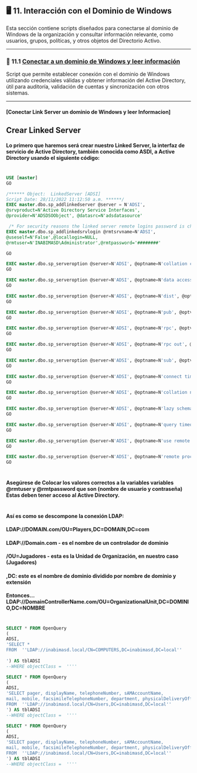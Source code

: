 ## 🖥️ 11. Interacción con el Dominio de Windows

Esta sección contiene scripts diseñados para conectarse al dominio de Windows de la organización y consultar información relevante, como usuarios, grupos, políticas, y otros objetos del Directorio Activo.

---

### 🔐 11.1 [Conectar a un dominio de Windows y leer información](#leerdominio)

Script que permite establecer conexión con el dominio de Windows utilizando credenciales válidas y obtener información del Active Directory, útil para auditoría, validación de cuentas y sincronización con otros sistemas.

---


#### [Conectar Link Server un dominio de Windows y leer Informacion]<a name="leerdominio"></a>

## Crear Linked Server
#### Lo primero que haremos será crear nuestro Linked Server, la interfaz de servicio de Active Directory, también conocida como ASDI, a Active Directory usando el siguiente código:
# 


~~~sql
USE [master]
GO

/****** Object:  LinkedServer [ADSI]    
Script Date: 28/11/2022 11:12:50 a.m. ******/
EXEC master.dbo.sp_addlinkedserver @server = N'ADSI', 
@srvproduct=N'Active Directory Service Interfaces', 
@provider=N'ADSDSOObject', @datasrc=N'adsdatasource'

 /* For security reasons the linked server remote logins password is changed with ######## */
EXEC master.dbo.sp_addlinkedsrvlogin @rmtsrvname=N'ADSI',
@useself=N'False',@locallogin=NULL,
@rmtuser=N'INABIMASD\Administrator',@rmtpassword='########'

GO

EXEC master.dbo.sp_serveroption @server=N'ADSI', @optname=N'collation compatible', @optvalue=N'false'
GO

EXEC master.dbo.sp_serveroption @server=N'ADSI', @optname=N'data access', @optvalue=N'true'
GO

EXEC master.dbo.sp_serveroption @server=N'ADSI', @optname=N'dist', @optvalue=N'false'
GO

EXEC master.dbo.sp_serveroption @server=N'ADSI', @optname=N'pub', @optvalue=N'false'
GO

EXEC master.dbo.sp_serveroption @server=N'ADSI', @optname=N'rpc', @optvalue=N'false'
GO

EXEC master.dbo.sp_serveroption @server=N'ADSI', @optname=N'rpc out', @optvalue=N'false'
GO

EXEC master.dbo.sp_serveroption @server=N'ADSI', @optname=N'sub', @optvalue=N'false'
GO

EXEC master.dbo.sp_serveroption @server=N'ADSI', @optname=N'connect timeout', @optvalue=N'0'
GO

EXEC master.dbo.sp_serveroption @server=N'ADSI', @optname=N'collation name', @optvalue=null
GO

EXEC master.dbo.sp_serveroption @server=N'ADSI', @optname=N'lazy schema validation', @optvalue=N'true'
GO

EXEC master.dbo.sp_serveroption @server=N'ADSI', @optname=N'query timeout', @optvalue=N'600000'
GO

EXEC master.dbo.sp_serveroption @server=N'ADSI', @optname=N'use remote collation', @optvalue=N'true'
GO

EXEC master.dbo.sp_serveroption @server=N'ADSI', @optname=N'remote proc transaction promotion', @optvalue=N'true'
GO
~~~
# 


#
#### Asegúrese de Colocar los valores correctos a la variables variables @rmtuser y @rmtpassword que son (nombre de usuario y contraseña) Estas deben tener acceso al Active Directory.

# 


#### Así es como se descompone la conexión LDAP:
#### LDAP://DOMAIN.com/OU=Players,DC=DOMAIN,DC=com
#### **LDAP://Domain.com** - es el nombre de un controlador de dominio
#### **/OU=Jugadores** - esta es la Unidad de Organización, en nuestro caso (Jugadores)
#### ,**DC**: este es el nombre de dominio dividido por nombre de dominio y extensión
#### Entonces... LDAP://DomainControllerName.com/OU=OrganizationalUnit,DC=DOMINIO,DC=NOMBRE
# 


~~~sql
SELECT * FROM OpenQuery
(
ADSI,
'SELECT *
FROM  ''LDAP://inabimasd.local/CN=COMPUTERS,DC=inabimasd,DC=local''
 
') AS tblADSI
--WHERE objectClass =  ''''
~~~

~~~sql
SELECT * FROM OpenQuery
(
ADSI,
'SELECT pager, displayName, telephoneNumber, sAMAccountName,
mail, mobile, facsimileTelephoneNumber, department, physicalDeliveryOfficeName, givenname
FROM  ''LDAP://inabimasd.local/CN=Users,DC=inabimasd,DC=local''
') AS tblADSI
--WHERE objectClass =  ''''
~~~



~~~sql
SELECT * FROM OpenQuery
(
ADSI,
'SELECT pager, displayName, telephoneNumber, sAMAccountName,
mail, mobile, facsimileTelephoneNumber, department, physicalDeliveryOfficeName, givenname
FROM  ''LDAP://inabimasd.local/CN=Users,DC=inabimasd,DC=local''
') AS tblADSI
--WHERE objectClass =  ''''
~~~
#
# 
